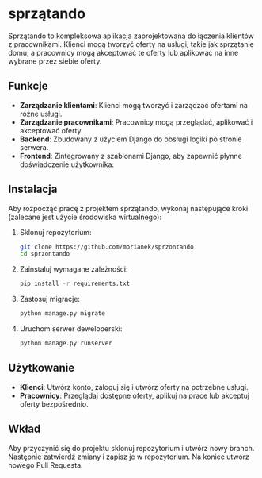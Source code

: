 # sprzątando

Sprzątando to kompleksowa aplikacja zaprojektowana do łączenia klientów z pracownikami. Klienci mogą tworzyć oferty na usługi, takie jak sprzątanie domu, a pracownicy mogą akceptować te oferty lub aplikować na inne wybrane przez siebie oferty.

## Funkcje

- **Zarządzanie klientami**: Klienci mogą tworzyć i zarządzać ofertami na różne usługi.
- **Zarządzanie pracownikami**: Pracownicy mogą przeglądać, aplikować i akceptować oferty.
- **Backend**: Zbudowany z użyciem Django do obsługi logiki po stronie serwera.
- **Frontend**: Zintegrowany z szablonami Django, aby zapewnić płynne doświadczenie użytkownika.

## Instalacja

Aby rozpocząć pracę z projektem sprzątando, wykonaj następujące kroki (zalecane jest użycie środowiska wirtualnego):

1. Sklonuj repozytorium:
    ```sh
    git clone https://github.com/morianek/sprzontando
    cd sprzontando
    ```

2. Zainstaluj wymagane zależności:
    ```sh
    pip install -r requirements.txt
    ```

3. Zastosuj migracje:
    ```sh
    python manage.py migrate
    ```

4. Uruchom serwer deweloperski:
    ```sh
    python manage.py runserver
    ```

## Użytkowanie

- **Klienci**: Utwórz konto, zaloguj się i utwórz oferty na potrzebne usługi.
- **Pracownicy**: Przeglądaj dostępne oferty, aplikuj na prace lub akceptuj oferty bezpośrednio.

## Wkład

Aby przyczynić się do projektu sklonuj repozytorium i utwórz nowy branch. Następnie zatwierdź zmiany i zapisz je w repozytorium. Na koniec utwórz nowego Pull Requesta.
